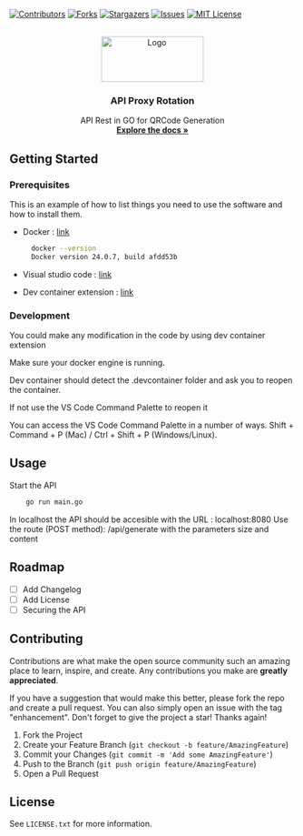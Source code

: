 <a name="readme-top"></a>
<!--*** https://www.markdownguide.org/basic-syntax/#reference-style-links
-->
[![Contributors][contributors-shield]][contributors-url]
[![Forks][forks-shield]][forks-url]
[![Stargazers][stars-shield]][stars-url]
[![Issues][issues-shield]][issues-url]
[![MIT License][license-shield]][license-url]

<!-- PROJECT LOGO -->
<br />
<div align="center">
  <a href="https://github.com/z0057393/QRCodeGenerator">
    <img src="https://upload.wikimedia.org/wikipedia/commons/thumb/2/23/Go_Logo_Aqua.svg/1200px-Go_Logo_Aqua.svg.png" alt="Logo" width="180" height="80">
  </a>

  <h3 align="center">API Proxy Rotation</h3>

  <p align="center">
    API Rest in GO for QRCode Generation 
    <br />
    <a href="https://github.com/z0057393/QRCodeGenerator"><strong>Explore the docs »</strong></a>
  </p>
</div>

<!-- GETTING STARTED -->
## Getting Started


### Prerequisites

This is an example of how to list things you need to use the software and how to install them.
* Docker : [link](https://www.docker.com/)
  ```sh
    docker --version                                                          
    Docker version 24.0.7, build afdd53b
  ```

* Visual studio code : [link](https://code.visualstudio.com/)
* Dev container extension : [link](https://marketplace.visualstudio.com/items?itemName=ms-vscode-remote.remote-containers)
  


### Development


You could make any modification in the code by using dev container extension 

Make sure your docker engine is running.

Dev container should detect the .devcontainer folder and ask you to reopen the container. 

If not use the VS Code Command Palette to reopen it 

You can access the VS Code Command Palette in a number of ways. 
Shift + Command + P (Mac) / Ctrl + Shift + P (Windows/Linux). 



<!-- USAGE EXAMPLES -->
## Usage

Start the API 

```sh
    go run main.go
```

In localhost the API should be accesible with the URL : localhost:8080
Use the route (POST method): /api/generate 
with the parameters size and content 



<!-- ROADMAP -->
## Roadmap

- [ ] Add Changelog
- [ ] Add License
- [ ] Securing the API 

<!-- - 
- [x] Add back to top links
- [ ] Add Additional Templates w/ Examples
- [ ] Add "components" document to easily copy & paste sections of the readme
- [ ] Multi-language Support
    - [ ] Chinese
    - [ ] Spanish

See the [open issues](https://github.com/othneildrew/Best-README-Template/issues) for a full list of proposed features (and known issues). -->




<!-- CONTRIBUTING -->
## Contributing

Contributions are what make the open source community such an amazing place to learn, inspire, and create. Any contributions you make are **greatly appreciated**.

If you have a suggestion that would make this better, please fork the repo and create a pull request. You can also simply open an issue with the tag "enhancement".
Don't forget to give the project a star! Thanks again!

1. Fork the Project
2. Create your Feature Branch (`git checkout -b feature/AmazingFeature`)
3. Commit your Changes (`git commit -m 'Add some AmazingFeature'`)
4. Push to the Branch (`git push origin feature/AmazingFeature`)
5. Open a Pull Request





<!-- LICENSE -->
## License

See `LICENSE.txt` for more information.


[contributors-shield]: https://img.shields.io/github/contributors/z0057393/QRCodeGenerator.svg?style=for-the-badge
[contributors-url]: https://github.com/z0057393/QRCodeGenerator/graphs/contributors
[forks-shield]: https://img.shields.io/github/forks/z0057393/QRCodeGenerator.svg?style=for-the-badge
[forks-url]: https://github.com/z0057393/QRCodeGenerator/network/members
[stars-shield]: https://img.shields.io/github/stars/z0057393/QRCodeGenerator.svg?style=for-the-badge
[stars-url]: https://github.com/z0057393/QRCodeGenerator/stargazers
[issues-shield]: https://img.shields.io/github/issues/z0057393/QRCodeGenerator.svg?style=for-the-badge
[issues-url]: https://github.com/z0057393/QRCodeGenerator/issues
[license-shield]: https://img.shields.io/github/license/z0057393/QRCodeGenerator.svg?style=for-the-badge
[license-url]: https://github.com/z0057393/QRCodeGenerator/blob/master/LICENSE.txt